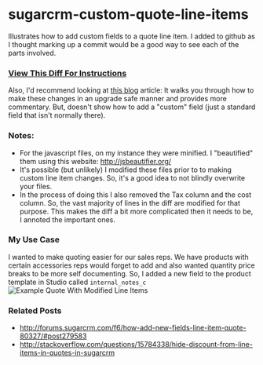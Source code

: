 sugarcrm-custom-quote-line-items
================================

Illustrates how to add custom fields to a quote line item.  I added to github as I thought marking up a commit would be a good way to see each of the parts involved.

### [View This Diff For Instructions](https://github.com/blak3r/sugarcrm-custom-quote-line-items/commit/33226031a15e43666b2d71ccdaf098c1c3b988b7)

Also, I'd recommend looking at [this blog](http://blog.sssworld.com/2013/10/25/customizing-line-item-in-sugarcrm-in-upgrade-safe-manner/) article:
It walks you through how to make these changes in an upgrade safe manner and provides more commentary.
But, doesn't show how to add a "custom" field (just a standard field that isn't normally there).

### Notes:
- For the javascript files, on my instance they were minified.  I "beautified" them using this website: http://jsbeautifier.org/
- It's possible (but unlikely) I modified these files prior to to making custom line item changes.  So, it's a good idea to not blindly overwrite your files.
- In the process of doing this I also removed the Tax column and the cost column.  So, the vast majority of lines in the diff are modified for that purpose.  This makes the diff a bit more complicated then it needs to be, I annoted the important ones.

### My Use Case
I wanted to make quoting easier for our sales reps.  We have products with certain accessories reps would forget to add and also wanted quantity price breaks to be more self documenting.
So, I added a new field to the product template in Studio called ```internal_notes_c```
![Example Quote With Modified Line Items](https://raw.github.com/blak3r/sugarcrm-custom-quote-line-items/master/SampleWithCustomLineItem.png)


### Related Posts

- http://forums.sugarcrm.com/f6/how-add-new-fields-line-item-quote-80327/#post279583
- http://stackoverflow.com/questions/15784338/hide-discount-from-line-items-in-quotes-in-sugarcrm
